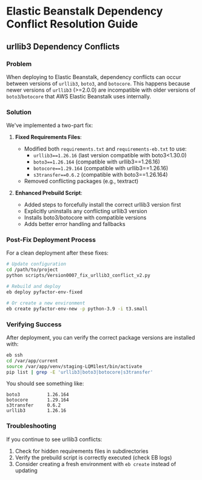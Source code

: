 # Elastic Beanstalk Dependency Conflict Resolution Guide
    
## urllib3 Dependency Conflicts

### Problem
When deploying to Elastic Beanstalk, dependency conflicts can occur between versions of `urllib3`, `boto3`, and `botocore`. 
This happens because newer versions of `urllib3` (>=2.0.0) are incompatible with older versions of `boto3`/`botocore` that 
AWS Elastic Beanstalk uses internally.

### Solution
We've implemented a two-part fix:

1. **Fixed Requirements Files**:
   - Modified both `requirements.txt` and `requirements-eb.txt` to use:
     - `urllib3==1.26.16` (last version compatible with boto3<1.30.0)
     - `boto3==1.26.164` (compatible with urllib3==1.26.16)
     - `botocore==1.29.164` (compatible with urllib3==1.26.16)
     - `s3transfer==0.6.2` (compatible with boto3==1.26.164)
   - Removed conflicting packages (e.g., textract)

2. **Enhanced Prebuild Script**:
   - Added steps to forcefully install the correct urllib3 version first
   - Explicitly uninstalls any conflicting urllib3 version
   - Installs boto3/botocore with compatible versions
   - Adds better error handling and fallbacks

### Post-Fix Deployment Process

For a clean deployment after these fixes:

```bash
# Update configuration
cd /path/to/project
python scripts/Version0007_fix_urllib3_conflict_v2.py

# Rebuild and deploy
eb deploy pyfactor-env-fixed

# Or create a new environment
eb create pyfactor-env-new -p python-3.9 -i t3.small
```

### Verifying Success

After deployment, you can verify the correct package versions are installed with:

```bash
eb ssh
cd /var/app/current
source /var/app/venv/staging-LQM1lest/bin/activate
pip list | grep -E 'urllib3|boto3|botocore|s3transfer'
```

You should see something like:
```
boto3          1.26.164
botocore       1.29.164
s3transfer     0.6.2
urllib3        1.26.16
```

### Troubleshooting

If you continue to see urllib3 conflicts:

1. Check for hidden requirements files in subdirectories
2. Verify the prebuild script is correctly executed (check EB logs)
3. Consider creating a fresh environment with `eb create` instead of updating
